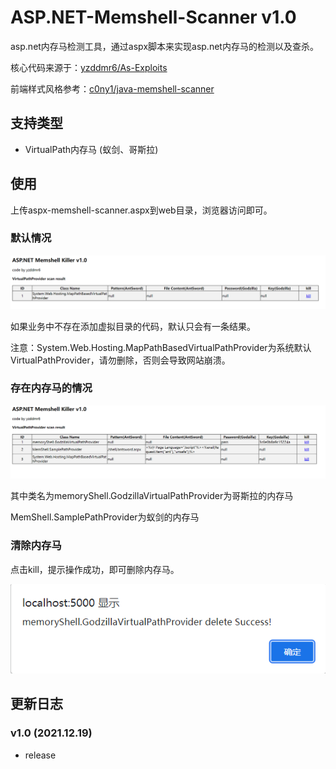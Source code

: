 # ASP.NET-Memshell-Scanner v1.0
 asp.net内存马检测工具，通过aspx脚本来实现asp.net内存马的检测以及查杀。

核心代码来源于：[yzddmr6/As-Exploits](https://github.com/yzddmr6/As-Exploits)

前端样式风格参考：[c0ny1/java-memshell-scanner](https://github.com/c0ny1/java-memshell-scanner)

## 支持类型

* VirtualPath内存马 (蚁剑、哥斯拉)

## 使用

上传aspx-memshell-scanner.aspx到web目录，浏览器访问即可。

### 默认情况

![image-20211219152259442](README.assets/image-20211219152259442.png)

如果业务中不存在添加虚拟目录的代码，默认只会有一条结果。

注意：System.Web.Hosting.MapPathBasedVirtualPathProvider为系统默认VirtualPathProvider，请勿删除，否则会导致网站崩溃。

### 存在内存马的情况

![image-20211219152006471](README.assets/image-20211219152006471.png)

其中类名为memoryShell.GodzillaVirtualPathProvider为哥斯拉的内存马

MemShell.SamplePathProvider为蚁剑的内存马

### 清除内存马

点击kill，提示操作成功，即可删除内存马。

![image-20211219152132513](README.assets/image-20211219152132513.png)

## 更新日志

### v1.0 (2021.12.19)

* release